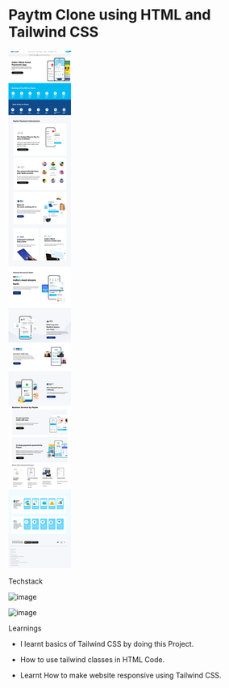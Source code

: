 # Paytm Clone using HTML and Tailwind CSS

![Shopify](./paytm.png)

Techstack

![image](https://img.shields.io/badge/HTML-TAILWINDCSS-blue)

![image](https://img.shields.io/badge/Responsive-Yes-orange)

Learnings

- I learnt basics of  Tailwind CSS by doing this Project.

- How to use tailwind classes in HTML Code.

- Learnt How to make website responsive using Tailwind CSS.
